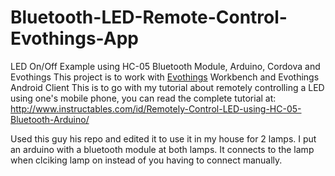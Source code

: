 # Bluetooth-LED-Remote-Control-Evothings-App
LED On/Off Example using HC-05 Bluetooth Module, Arduino, Cordova and Evothings
This project is to work with <a href="evothings.com">Evothings</a> Workbench and Evothings Android Client
This is to go with my tutorial about remotely controlling a LED using one's mobile phone, you can read the complete tutorial at: http://www.instructables.com/id/Remotely-Control-LED-using-HC-05-Bluetooth-Arduino/


Used this guy his repo and edited it to use it in my house for 2 lamps. I put an arduino with a bluetooth module at both lamps. It connects to the lamp when clciking lamp on instead of you having to connect manually.
